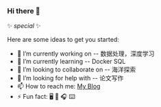 ### Hi there 👋

 ✨ _special_ ✨ 

Here are some ideas to get you started:

- 🔭 I’m currently working on -- 数据处理，深度学习
- 🌱 I’m currently learning -- Docker SQL
- 👯 I’m looking to collaborate on -- 海洋探索
- 🤔 I’m looking for help with -- 论文写作
- 📫 How to reach me: [My Blog](https://www.angyi.online/)
- ⚡ Fun fact: 🖥️ 📱 🎧 ⌨️ 


